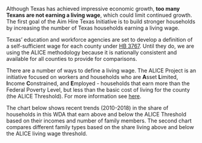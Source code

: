 Although Texas has achieved impressive economic growth, **too many Texans are not earning a living wage**, which could limit continued growth. The first goal of the Aim Hire Texas Initiative is to build stronger households by increasing the number of Texas households earning a living wage.

Texas’ education and workforce agencies are set to develop a definition of a self-sufficient wage for each county under [HB 3767](https://capitol.texas.gov/BillLookup/History.aspx?LegSess=87R&Bill=HB3767). Until they do, we are using the ALICE methodology because it is nationally consistent and available for all counties to provide for comparisons.

There are a number of ways to define a living wage. The ALICE Project is an initiative focused on workers and households who are **A**sset **L**imited, **I**ncome **C**onstrained, and **E**mployed - households that earn more than the Federal Poverty Level, but less than the basic cost of living for the county (the ALICE Threshold). For more information see [here](https://www.unitedforalice.org/county-profiles/texas).

The chart below shows recent trends (2010-2018) in the share of households in this WDA that earn above and below the ALICE Threshold based on their incomes and number of family members. The second chart compares different family types based on the share living above and below the ALICE living wage threshold.

